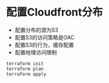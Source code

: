 # 配置Cloudfront分布

* 配置分布的源为S3
* 配置S3的访问策略是OAC
* 配置S3的行为，缓存配置
* 配置地理访问限制

```
terraform init
terraform plan
terraform apply
```
